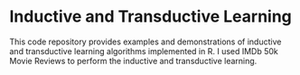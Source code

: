 # Inductive and Transductive Learning
This code repository provides examples and demonstrations of inductive and transductive learning algorithms implemented in R. 
I used IMDb 50k Movie Reviews to perform the inductive and transductive learning.


